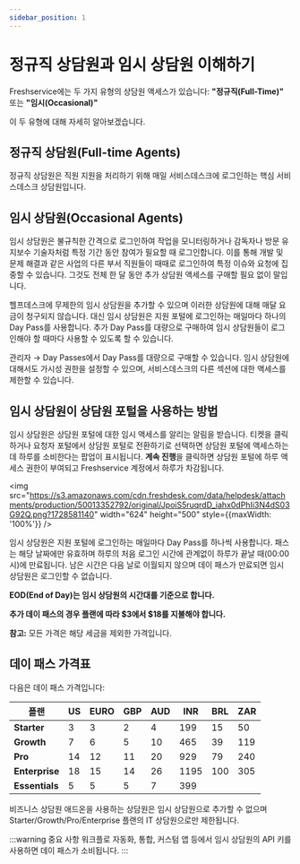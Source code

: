 ```yaml
---
sidebar_position: 1
---
```


# 정규직 상담원과 임시 상담원 이해하기

Freshservice에는 두 가지 유형의 상담원 액세스가 있습니다: **"정규직(Full-Time)"** 또는 **"임시(Occasional)"**

이 두 유형에 대해 자세히 알아보겠습니다.

## 정규직 상담원(Full-time Agents)

정규직 상담원은 직원 지원을 처리하기 위해 매일 서비스데스크에 로그인하는 핵심 서비스데스크 상담원입니다.

## 임시 상담원(Occasional Agents)

임시 상담원은 불규칙한 간격으로 로그인하여 작업을 모니터링하거나 감독자나 방문 유지보수 기술자처럼 특정 기간 동안 참여가 필요할 때 로그인합니다. 이를 통해 개발 및 문제 해결과 같은 사업의 다른 부서 직원들이 때때로 로그인하여 특정 이슈와 요청에 집중할 수 있습니다. 그것도 전체 한 달 동안 추가 상담원 액세스를 구매할 필요 없이 말입니다.

헬프데스크에 무제한의 임시 상담원을 추가할 수 있으며 이러한 상담원에 대해 매달 요금이 청구되지 않습니다. 대신 임시 상담원은 지원 포털에 로그인하는 매일마다 하나의 Day Pass를 사용합니다. 추가 Day Pass를 대량으로 구매하여 임시 상담원들이 로그인해야 할 때마다 사용할 수 있도록 할 수 있습니다.

관리자 → Day Passes에서 Day Pass를 대량으로 구매할 수 있습니다. 임시 상담원에 대해서도 가시성 권한을 설정할 수 있으며, 서비스데스크의 다른 섹션에 대한 액세스를 제한할 수 있습니다.

## 임시 상담원이 상담원 포털을 사용하는 방법

임시 상담원은 상담원 포털에 대한 임시 액세스를 알리는 알림을 받습니다. 티켓을 클릭하거나 요청자 포털에서 상담원 포털로 전환하기로 선택하면 상담원 포털에 액세스하는 데 하루를 소비한다는 팝업이 표시됩니다. **계속 진행**을 클릭하면 상담원 포털에 하루 액세스 권한이 부여되고 Freshservice 계정에서 하루가 차감됩니다.

<img src="https://s3.amazonaws.com/cdn.freshdesk.com/data/helpdesk/attachments/production/50013352792/original/JpoiS5ruqrdD_iahx0dPhIi3N4dS03G92Q.png?1728581140" width="624" height="500" style={{maxWidth: '100%'}} />

임시 상담원은 지원 포털에 로그인하는 매일마다 Day Pass를 하나씩 사용합니다. 패스는 해당 날짜에만 유효하며 하루의 처음 로그인 시간에 관계없이 하루가 끝날 때(00:00시)에 만료됩니다. 남은 시간은 다음 날로 이월되지 않으며 데이 패스가 만료되면 임시 상담원은 로그인할 수 없습니다.

**EOD(End of Day)는 임시 상담원의 시간대를 기준으로 합니다.**

**추가 데이 패스의 경우 플랜에 따라 $3에서 $18를 지불해야 합니다.**

**참고:** 모든 가격은 해당 세금을 제외한 가격입니다.

## 데이 패스 가격표

다음은 데이 패스 가격입니다:

| 플랜 | US | EURO | GBP | AUD | INR | BRL | ZAR |
|------|-----|------|-----|-----|-----|-----|-----|
| **Starter** | 3 | 3 | 2 | 4 | 199 | 15 | 50 |
| **Growth** | 7 | 6 | 5 | 10 | 465 | 39 | 119 |
| **Pro** | 14 | 12 | 11 | 20 | 929 | 79 | 240 |
| **Enterprise** | 18 | 15 | 14 | 26 | 1195 | 100 | 305 |
| **Essentials** | 5 | 5 | 5 | 7 | 399 | | |

비즈니스 상담원 애드온을 사용하는 상담원은 임시 상담원으로 추가할 수 없으며 Starter/Growth/Pro/Enterprise 플랜의 IT 상담원으로만 제한됩니다.

:::warning 중요 사항
워크플로 자동화, 통합, 커스텀 앱 등에서 임시 상담원의 API 키를 사용하면 데이 패스가 소비됩니다.
:::